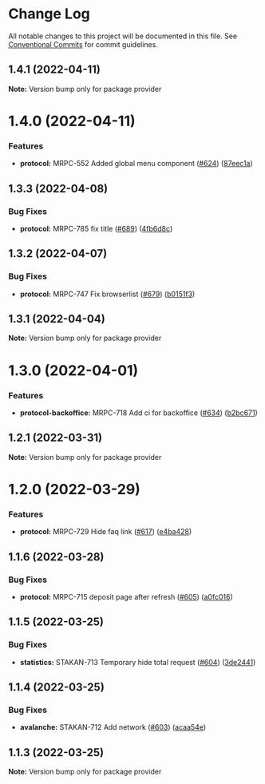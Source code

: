 # Change Log

All notable changes to this project will be documented in this file.
See [Conventional Commits](https://conventionalcommits.org) for commit guidelines.

## 1.4.1 (2022-04-11)

**Note:** Version bump only for package provider





# 1.4.0 (2022-04-11)


### Features

* **protocol:** MRPC-552 Added global menu component ([#624](https://github.com/Ankr-network/ankr-web/issues/624)) ([87eec1a](https://github.com/Ankr-network/ankr-web/commit/87eec1a7f3ae36b4b9178cb33260915f58db5536))





## 1.3.3 (2022-04-08)


### Bug Fixes

* **protocol:** MRPC-785 fix title ([#689](https://github.com/Ankr-network/ankr-web/issues/689)) ([4fb6d8c](https://github.com/Ankr-network/ankr-web/commit/4fb6d8ca4ffe385f569c15b2b57cd250abf15912))





## 1.3.2 (2022-04-07)


### Bug Fixes

* **protocol:** MRPC-747 Fix browserlist ([#679](https://github.com/Ankr-network/ankr-web/issues/679)) ([b0151f3](https://github.com/Ankr-network/ankr-web/commit/b0151f31a9b4b8ee92f4584bdd4780db9dfb1914))





## 1.3.1 (2022-04-04)

**Note:** Version bump only for package provider





# 1.3.0 (2022-04-01)


### Features

* **protocol-backoffice:** MRPC-718 Add ci for backoffice ([#634](https://github.com/Ankr-network/ankr-web/issues/634)) ([b2bc671](https://github.com/Ankr-network/ankr-web/commit/b2bc671ca589782649eb305d1eeb99087722e51e))





## 1.2.1 (2022-03-31)

**Note:** Version bump only for package provider





# 1.2.0 (2022-03-29)


### Features

* **protocol:** MRPC-729 Hide faq link ([#617](https://github.com/Ankr-network/ankr-web/issues/617)) ([e4ba428](https://github.com/Ankr-network/ankr-web/commit/e4ba4282bab188207ffa56655be3a3fb65e78c75))





## 1.1.6 (2022-03-28)


### Bug Fixes

* **protocol:** MRPC-715 deposit page after refresh ([#605](https://github.com/Ankr-network/ankr-web/issues/605)) ([a0fc016](https://github.com/Ankr-network/ankr-web/commit/a0fc016991c267822a323b295168d01d7a6b3ff7))





## 1.1.5 (2022-03-25)


### Bug Fixes

* **statistics:** STAKAN-713 Temporary hide total request ([#604](https://github.com/Ankr-network/ankr-web/issues/604)) ([3de2441](https://github.com/Ankr-network/ankr-web/commit/3de24410cf31b50c7119ea9a8a0c1abe010092b5))





## 1.1.4 (2022-03-25)


### Bug Fixes

* **avalanche:** STAKAN-712 Add network ([#603](https://github.com/Ankr-network/ankr-web/issues/603)) ([acaa54e](https://github.com/Ankr-network/ankr-web/commit/acaa54e82d5f58c1b478bea23fac4cb7e400acd8))





## 1.1.3 (2022-03-25)

**Note:** Version bump only for package provider
